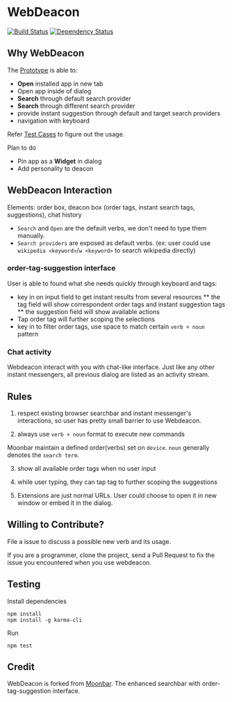 # WebDeacon

[![Build Status](https://travis-ci.org/gasolin/webdeacon.png)](https://travis-ci.org/gasolin/webdeacon) [![Dependency Status](https://david-dm.org/gasolin/webdeacon/dev-status.svg)](https://david-dm.org/gasolin/webdeacon)

## Why WebDeacon

The [Prototype](https://gasolin.github.io/webdeacon) is able to:
 * **Open** installed app in new tab
 * Open app inside of dialog
 * **Search** through default search provider
 * **Search** through different search provider
 * provide instant suggestion through default and target search providers
 * navigation with keyboard

Refer [Test Cases](https://github.com/gasolin/webdeacon/blob/master/TEXTCASES.md) to figure out the usage.

Plan to do

 * Pin app as a **Widget** in dialog
 * Add personality to deacon

## WebDeacon Interaction

Elements: order box, deacon box (order tags, instant search tags, suggestions), chat history

* `Search` and `Open` are the default verbs, we don't need to type them manually.
* `Search providers` are exposed as default verbs. (ex: user could use `wikipedia <keyword>`/`w <keyword>` to search wikipedia directly)

### order-tag-suggestion interface

User is able to found what she needs quickly through keyboard and tags:
* key in on input field to get instant results from several resources
** the tag field will show correspondent order tags and instant suggestion tags
** the suggestion field will show available actions
* Tap order tag will further scoping the selections
* key in to filter order tags, use space to match certain `verb + noun` pattern

### Chat activity

Webdeacon interact with you with chat-like interface. Just like any other instant messengers, all previous dialog are listed as an activity stream.

## Rules

1. respect existing browser searchbar and instant messenger's interactions, so user has pretty small barrier to use Webdeacon.

2. always use `verb + noun` format to execute new commands

Moonbar maintain a defined order(verbs) set on `device`. `noun` generally denotes the `search term`.

3. show all available order tags when no user input

4. while user typing, they can tap tag to further scoping the suggestions

5. Extensions are just normal URLs. User could choose to open it in new window or embed it in the dialog.

## Willing to Contribute?

File a issue to discuss a possible new verb and its usage.

If you are a programmer, clone the project, send a Pull Request to fix the issue you encountered when you use webdeacon.

## Testing

Install dependencies

```
npm install
npm install -g karma-cli
```

Run

```
npm test
```

## Credit

WebDeacon is forked from [Moonbar](https://www.github.com/gasolin/moonbar). The enhanced searchbar with order-tag-suggestion interface.
